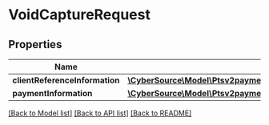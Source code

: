 # VoidCaptureRequest

## Properties
Name | Type | Description | Notes
------------ | ------------- | ------------- | -------------
**clientReferenceInformation** | [**\CyberSource\Model\Ptsv2paymentsidreversalsClientReferenceInformation**](Ptsv2paymentsidreversalsClientReferenceInformation.md) |  | [optional] 
**paymentInformation** | [**\CyberSource\Model\Ptsv2paymentsidvoidsPaymentInformation**](Ptsv2paymentsidvoidsPaymentInformation.md) |  | [optional] 

[[Back to Model list]](../README.md#documentation-for-models) [[Back to API list]](../README.md#documentation-for-api-endpoints) [[Back to README]](../README.md)


